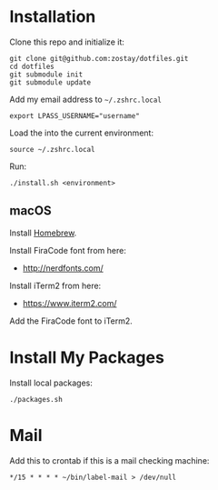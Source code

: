 # Installation

Clone this repo and initialize it:

    git clone git@github.com:zostay/dotfiles.git
    cd dotfiles
    git submodule init
    git submodule update

Add my email address to `~/.zshrc.local`

    export LPASS_USERNAME="username"

Load the into the current environment:

    source ~/.zshrc.local

Run:

    ./install.sh <environment>

## macOS

Install [Homebrew](https://github.com/Homebrew/brew/blob/master/docs/Installation.md#installation).

Install FiraCode font from here:

* <http://nerdfonts.com/>

Install iTerm2 from here:

* <https://www.iterm2.com/>

Add the FiraCode font to iTerm2.

# Install My Packages

Install local packages:

    ./packages.sh

# Mail

Add this to crontab if this is a mail checking machine:

    */15 * * * * ~/bin/label-mail > /dev/null
